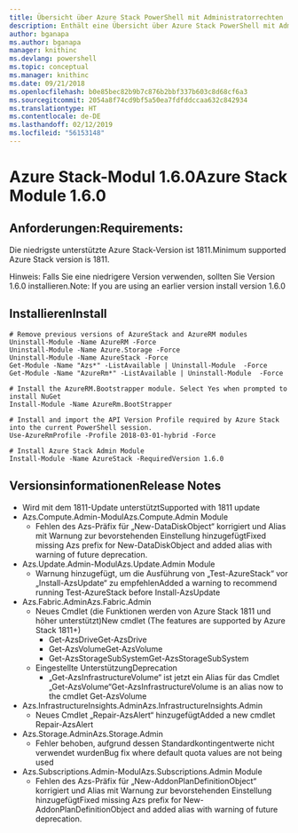 ```yaml
---
title: Übersicht über Azure Stack PowerShell mit Administratorrechten | Microsoft-Dokumentation
description: Enthält eine Übersicht über Azure Stack PowerShell mit Administratorrechten und eine Anleitung zur Installation und Konfiguration.
author: bganapa
ms.author: bganapa
manager: knithinc
ms.devlang: powershell
ms.topic: conceptual
ms.manager: knithinc
ms.date: 09/21/2018
ms.openlocfilehash: b0e85bec82b9b7c876b2bbf337b603c8d68cf6a3
ms.sourcegitcommit: 2054a8f74cd9bf5a50ea7fdfddccaa632c842934
ms.translationtype: HT
ms.contentlocale: de-DE
ms.lasthandoff: 02/12/2019
ms.locfileid: "56153148"
---
```

# <a name="azure-stack-module-160"></a><span data-ttu-id="0affd-103">Azure Stack-Modul 1.6.0</span><span class="sxs-lookup"><span data-stu-id="0affd-103">Azure Stack Module 1.6.0</span></span>

## <a name="requirements"></a><span data-ttu-id="0affd-104">Anforderungen:</span><span class="sxs-lookup"><span data-stu-id="0affd-104">Requirements:</span></span>
<span data-ttu-id="0affd-105">Die niedrigste unterstützte Azure Stack-Version ist 1811.</span><span class="sxs-lookup"><span data-stu-id="0affd-105">Minimum supported Azure Stack version is 1811.</span></span>

<span data-ttu-id="0affd-106">Hinweis: Falls Sie eine niedrigere Version verwenden, sollten Sie Version 1.6.0 installieren.</span><span class="sxs-lookup"><span data-stu-id="0affd-106">Note: If you are using an earlier version install version 1.6.0</span></span>

## <a name="install"></a><span data-ttu-id="0affd-107">Installieren</span><span class="sxs-lookup"><span data-stu-id="0affd-107">Install</span></span>
```
# Remove previous versions of AzureStack and AzureRM modules
Uninstall-Module -Name AzureRM -Force
Uninstall-Module -Name Azure.Storage -Force
Uninstall-Module -Name AzureStack -Force
Get-Module -Name "Azs*" -ListAvailable | Uninstall-Module  -Force 
Get-Module -Name "AzureRm*" -ListAvailable | Uninstall-Module  -Force

# Install the AzureRM.Bootstrapper module. Select Yes when prompted to install NuGet
Install-Module -Name AzureRm.BootStrapper

# Install and import the API Version Profile required by Azure Stack into the current PowerShell session.
Use-AzureRmProfile -Profile 2018-03-01-hybrid -Force

# Install Azure Stack Admin Module
Install-Module -Name AzureStack -RequiredVersion 1.6.0
```

## <a name="release-notes"></a><span data-ttu-id="0affd-108">Versionsinformationen</span><span class="sxs-lookup"><span data-stu-id="0affd-108">Release Notes</span></span>
* <span data-ttu-id="0affd-109">Wird mit dem 1811-Update unterstützt</span><span class="sxs-lookup"><span data-stu-id="0affd-109">Supported with 1811 update</span></span>
* <span data-ttu-id="0affd-110">Azs.Compute.Admin-Modul</span><span class="sxs-lookup"><span data-stu-id="0affd-110">Azs.Compute.Admin Module</span></span>
    * <span data-ttu-id="0affd-111">Fehlen des Azs-Präfix für „New-DataDiskObject“ korrigiert und Alias mit Warnung zur bevorstehenden Einstellung hinzugefügt</span><span class="sxs-lookup"><span data-stu-id="0affd-111">Fixed missing Azs prefix for New-DataDiskObject and added alias with warning of future deprecation.</span></span>
* <span data-ttu-id="0affd-112">Azs.Update.Admin-Modul</span><span class="sxs-lookup"><span data-stu-id="0affd-112">Azs.Update.Admin Module</span></span>
    * <span data-ttu-id="0affd-113">Warnung hinzugefügt, um die Ausführung von „Test-AzureStack“ vor „Install-AzsUpdate“ zu empfehlen</span><span class="sxs-lookup"><span data-stu-id="0affd-113">Added a warning to recommend running Test-AzureStack before Install-AzsUpdate</span></span>
* <span data-ttu-id="0affd-114">Azs.Fabric.Admin</span><span class="sxs-lookup"><span data-stu-id="0affd-114">Azs.Fabric.Admin</span></span>
    * <span data-ttu-id="0affd-115">Neues Cmdlet (die Funktionen werden von Azure Stack 1811 und höher unterstützt)</span><span class="sxs-lookup"><span data-stu-id="0affd-115">New cmdlet (The features are supported by Azure Stack 1811+)</span></span>
        * <span data-ttu-id="0affd-116">Get-AzsDrive</span><span class="sxs-lookup"><span data-stu-id="0affd-116">Get-AzsDrive</span></span>
        * <span data-ttu-id="0affd-117">Get-AzsVolume</span><span class="sxs-lookup"><span data-stu-id="0affd-117">Get-AzsVolume</span></span>
        * <span data-ttu-id="0affd-118">Get-AzsStorageSubSystem</span><span class="sxs-lookup"><span data-stu-id="0affd-118">Get-AzsStorageSubSystem</span></span>
    * <span data-ttu-id="0affd-119">Eingestellte Unterstützung</span><span class="sxs-lookup"><span data-stu-id="0affd-119">Deprecation</span></span>
        * <span data-ttu-id="0affd-120">„Get-AzsInfrastructureVolume“ ist jetzt ein Alias für das Cmdlet „Get-AzsVolume“</span><span class="sxs-lookup"><span data-stu-id="0affd-120">Get-AzsInfrastructureVolume is an alias now to the cmdlet Get-AzsVolume</span></span>
* <span data-ttu-id="0affd-121">Azs.InfrastructureInsights.Admin</span><span class="sxs-lookup"><span data-stu-id="0affd-121">Azs.InfrastructureInsights.Admin</span></span>
    *  <span data-ttu-id="0affd-122">Neues Cmdlet „Repair-AzsAlert“ hinzugefügt</span><span class="sxs-lookup"><span data-stu-id="0affd-122">Added a new cmdlet Repair-AzsAlert</span></span>
* <span data-ttu-id="0affd-123">Azs.Storage.Admin</span><span class="sxs-lookup"><span data-stu-id="0affd-123">Azs.Storage.Admin</span></span>
    * <span data-ttu-id="0affd-124">Fehler behoben, aufgrund dessen Standardkontingentwerte nicht verwendet wurden</span><span class="sxs-lookup"><span data-stu-id="0affd-124">Bug fix where default quota values are not being used</span></span>
* <span data-ttu-id="0affd-125">Azs.Subscriptions.Admin-Modul</span><span class="sxs-lookup"><span data-stu-id="0affd-125">Azs.Subscriptions.Admin Module</span></span>
    * <span data-ttu-id="0affd-126">Fehlen des Azs-Präfix für „New-AddonPlanDefinitionObject“ korrigiert und Alias mit Warnung zur bevorstehenden Einstellung hinzugefügt</span><span class="sxs-lookup"><span data-stu-id="0affd-126">Fixed missing Azs prefix for New-AddonPlanDefinitionObject and added alias with warning of future deprecation.</span></span>
